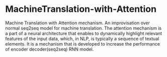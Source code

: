 # MachineTranslation-with-Attention
Machine Translation with Attention mechanism. An improvisation over normal seq2seq model for machine translation.
The attention mechanism is a part of a neural architecture that enables to dynamically highlight relevant features of the input data, which, in NLP, is typically a sequence of textual elements.
It is a mechanism that is developed to increase the performance of encoder decoder(seq2seq) RNN model.
